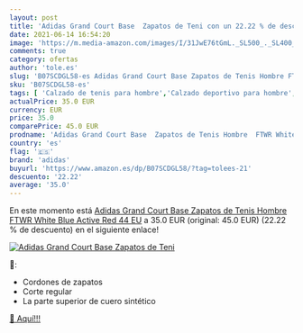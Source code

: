 ```yaml
---
layout: post
title: 'Adidas Grand Court Base  Zapatos de Teni con un 22.22 % de descuento'
date: 2021-06-14 16:54:20
image: 'https://m.media-amazon.com/images/I/31JwE76tGmL._SL500_._SL400_.jpg'
comments: true
category: ofertas
author: 'tole.es'
slug: 'B07SCDGL58-es Adidas Grand Court Base Zapatos de Tenis Hombre FTWR White...'
sku: 'B07SCDGL58-es'
tags: [ 'Calzado de tenis para hombre','Calzado deportivo para hombre','Zapatillas casual para hombre','Zapatillas y calzado deportivo para hombre','Zapatos','Zapatos para hombre','Zapatos y complementos','adidas','zapatos', ]
actualPrice: 35.0 EUR
currency: EUR
price: 35.0
comparePrice: 45.0 EUR
prodname: 'Adidas Grand Court Base  Zapatos de Tenis Hombre  FTWR White Blue Active Red  44 EU'
country: 'es'
flag: '🇪🇸'
brand: 'adidas'
buyurl: 'https://www.amazon.es/dp/B07SCDGL58/?tag=tolees-21'
descuento: '22.22'
average: '35.0'
---
```


En este momento está [Adidas Grand Court Base  Zapatos de Tenis Hombre  FTWR White Blue Active Red  44 EU](https://www.amazon.es/dp/B07SCDGL58/?tag=tolees-21) a 35.0 EUR (original: 45.0 EUR) (22.22 %  de descuento) en el siguiente enlace!

[![Adidas Grand Court Base  Zapatos de Teni](https://m.media-amazon.com/images/I/31JwE76tGmL._SL500_._SL400_.jpg)](https://www.amazon.es/dp/B07SCDGL58/?tag=tolees-21)

🔎:

- Cordones de zapatos
- Corte regular
- La parte superior de cuero sintético

[🛒 Aquí!!!](https://www.amazon.es/dp/B07SCDGL58/?tag=tolees-21)
